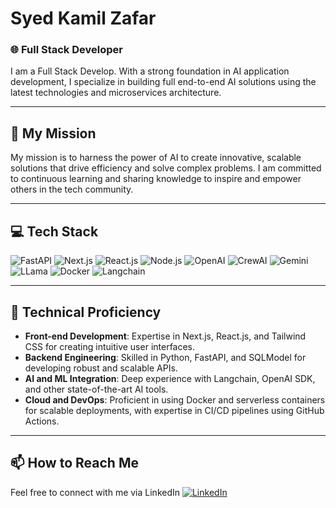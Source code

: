 # Syed Kamil Zafar 

### 🌐 Full Stack Developer

I am a Full Stack Develop. With a strong foundation in AI application development, I specialize in building full end-to-end AI solutions using the latest technologies and microservices architecture.

---

## 🎯 My Mission

My mission is to harness the power of AI to create innovative, scalable solutions that drive efficiency and solve complex problems. I am committed to continuous learning and sharing knowledge to inspire and empower others in the tech community.

---

## 💻 Tech Stack

![FastAPI](https://img.shields.io/badge/-FastAPI-blue?style=flat&logo=fastapi&logoColor=white)  ![Next.js](https://img.shields.io/badge/-Next.js-black?style=flat&logo=next.js&logoColor=white)  ![React.js](https://img.shields.io/badge/-React.js-blue?style=flat&logo=react&logoColor=white)  ![Node.js](https://img.shields.io/badge/-Node.js-green?style=flat&logo=node.js&logoColor=white)  ![OpenAI](https://img.shields.io/badge/-OpenAI-1B1F23?style=flat&logo=openai&logoColor=white)  ![CrewAI](https://img.shields.io/badge/-CrewAI-FF6F00?style=flat&logo=crewai&logoColor=white)  ![Gemini](https://img.shields.io/badge/-Gemini-FFD700?style=flat&logo=gemini&logoColor=white)  ![LLama](https://img.shields.io/badge/-LLama-FF69B4?style=flat&logo=llama&logoColor=white)  ![Docker](https://img.shields.io/badge/-Docker-2496ED?style=flat&logo=docker&logoColor=white)  ![Langchain](https://img.shields.io/badge/-Langchain-FFA500?style=flat&amp;logo=langchain&amp;logoColor=white)

---

## 🔧 Technical Proficiency

- **Front-end Development**: Expertise in Next.js, React.js, and Tailwind CSS for creating intuitive user interfaces.
- **Backend Engineering**: Skilled in Python, FastAPI, and SQLModel for developing robust and scalable APIs.
- **AI and ML Integration**: Deep experience with Langchain, OpenAI SDK, and other state-of-the-art AI tools.
- **Cloud and DevOps**: Proficient in using Docker and serverless containers for scalable deployments, with expertise in CI/CD pipelines using GitHub Actions.

---

## 📫 How to Reach Me 

Feel free to connect with me via LinkedIn [![LinkedIn](https://img.shields.io/badge/-LinkedIn-blue?style=flat&logo=Linkedin&logoColor=white)](https://www.linkedin.com/in/kamil-zafar)
